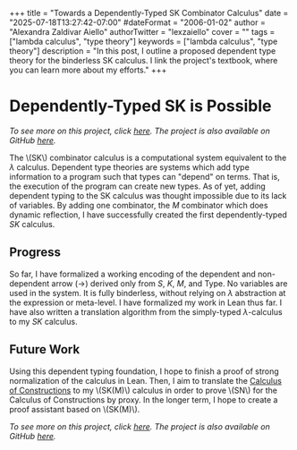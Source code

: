 +++
title = "Towards a Dependently-Typed SK Combinator Calculus"
date = "2025-07-18T13:27:42-07:00"
#dateFormat = "2006-01-02"
author = "Alexandra Zaldivar Aiello"
authorTwitter = "lexzaiello"
cover = ""
tags = ["lambda calculus", "type theory"]
keywords = ["lambda calculus", "type theory"]
description = "In this post, I outline a proposed dependent type theory for the binderless SK calculus. I link the project's textbook, where you can learn more about my efforts."
+++

# Dependently-Typed SK is Possible

*To see more on this project, click [here](https://lexzaiello.com/sk-lean). The project is also available on GitHub [here](https://github.com/lexzaiello/sk-lean).*

The \\(SK\\) combinator calculus is a computational system equivalent to the $\lambda$ calculus. Dependent type theories are systems which add type information to a program such that types can "depend" on terms. That is, the execution of the program can create new types. As of yet, adding dependent typing to the SK calculus was thought impossible due to its lack of variables. By adding one combinator, the $M$ combinator which does dynamic reflection, I have successfully created the first dependently-typed $SK$ calculus.

## Progress

So far, I have formalized a working encoding of the dependent and non-dependent arrow ($\rightarrow$) derived only from $S$, $K$, $M$, and $\text{Type}$. No variables are used in the system. It is fully binderless, without relying on $\lambda$ abstraction at the expression or meta-level. I have formalized my work in Lean thus far. I have also written a translation algorithm from the simply-typed $\lambda$-calculus to my $SK$ calculus.

## Future Work

Using this dependent typing foundation, I hope to finish a proof of strong normalization of the calculus in Lean. Then, I aim to translate the [Calculus of Constructions](https://en.wikipedia.org/wiki/Calculus_of_constructions) to my \\(SK(M)\\) calculus in order to prove \\(SN\\) for the Calculus of Constructions by proxy. In the longer term, I hope to create a proof assistant based on \\(SK(M)\\).

*To see more on this project, click [here](https://lexzaiello.com/sk-lean). The project is also available on GitHub [here](https://github.com/lexzaiello/sk-lean).*
